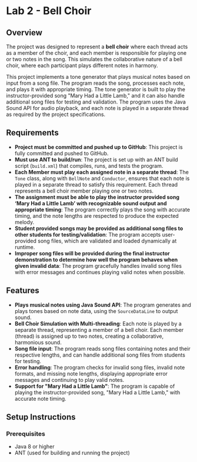 # Lab 2 - Bell Choir

## Overview

The project was designed to represent a **bell choir** where each thread acts as a member of the choir, and each member is responsible for playing one or two notes in the song. This simulates the collaborative nature of a bell choir, where each participant plays different notes in harmony.

This project implements a tone generator that plays musical notes based on input from a song file. The program reads the song, processes each note, and plays it with appropriate timing. The tone generator is built to play the instructor-provided song "Mary Had a Little Lamb," and it can also handle additional song files for testing and validation. The program uses the Java Sound API for audio playback, and each note is played in a separate thread as required by the project specifications.

## Requirements

- **Project must be committed and pushed up to GitHub**: This project is fully committed and pushed to GitHub.
- **Must use ANT to build/run**: The project is set up with an ANT build script (`build.xml`) that compiles, runs, and tests the program.
- **Each Member must play each assigned note in a separate thread**: The `Tone` class, along with `BellNote` and `Conductor`, ensures that each note is played in a separate thread to satisfy this requirement. Each thread represents a bell choir member playing one or two notes.
- **The assignment must be able to play the instructor provided song ‘Mary Had a Little Lamb’ with recognizable sound output and appropriate timing**: The program correctly plays the song with accurate timing, and the note lengths are respected to produce the expected melody.
- **Student provided songs may be provided as additional song files to other students for testing/validation**: The program accepts user-provided song files, which are validated and loaded dynamically at runtime.
- **Improper song files will be provided during the final instructor demonstration to determine how well the program behaves when given invalid data**: The program gracefully handles invalid song files with error messages and continues playing valid notes when possible.

## Features

- **Plays musical notes using Java Sound API**: The program generates and plays tones based on note data, using the `SourceDataLine` to output sound.
- **Bell Choir Simulation with Multi-threading**: Each note is played by a separate thread, representing a member of a bell choir. Each member (thread) is assigned up to two notes, creating a collaborative, harmonious sound.
- **Song file input**: The program reads song files containing notes and their respective lengths, and can handle additional song files from students for testing.
- **Error handling**: The program checks for invalid song files, invalid note formats, and missing note lengths, displaying appropriate error messages and continuing to play valid notes.
- **Support for "Mary Had a Little Lamb"**: The program is capable of playing the instructor-provided song, "Mary Had a Little Lamb," with accurate note timing.

## Setup Instructions

### Prerequisites

- Java 8 or higher
- ANT (used for building and running the project)
